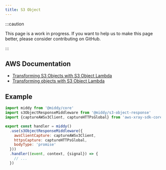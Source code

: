 ```yaml
---
title: S3 Object
---
```


:::caution

This page is a work in progress. If you want to help us to make this page better, please consider contributing on GitHub.

:::

## AWS Documentation

- [Transforming S3 Objects with S3 Object Lambda](https://docs.aws.amazon.com/lambda/latest/dg/with-s3.html)
- [Transforming objects with S3 Object Lambda](https://docs.aws.amazon.com/AmazonS3/latest/userguide/transforming-objects.html)

## Example

```javascript
import middy from '@middy/core'
import s3ObjectResponseMiddleware from '@middy/s3-object-response'
import {captureAWSv3Client, captureHTTPsGlobal} from 'aws-xray-sdk-core'

export const handler = middy()
  .use(s3ObjectResponseMiddleware({
    awsClientCapture: captureAWSv3Client,
    httpsCapture: captureHTTPsGlobal,
    bodyType: 'promise'
  }))
  .handler((event, context, {signal}) => {
    // ...
  })
```
